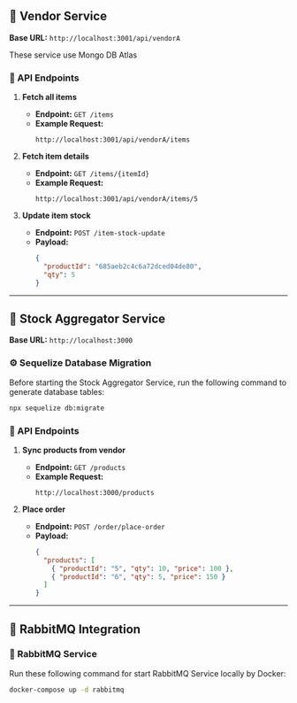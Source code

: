 ## 📝 Vendor Service

**Base URL:** `http://localhost:3001/api/vendorA`

These service use Mongo DB Atlas

### 🔗 API Endpoints

1. **Fetch all items**
   - **Endpoint:** `GET /items`
   - **Example Request:**
     ```
     http://localhost:3001/api/vendorA/items
     ```

2. **Fetch item details**
   - **Endpoint:** `GET /items/{itemId}`
   - **Example Request:**
     ```
     http://localhost:3001/api/vendorA/items/5
     ```

3. **Update item stock**
   - **Endpoint:** `POST /item-stock-update`
   - **Payload:**
     ```json
     {
       "productId": "685aeb2c4c6a72dced04de80",
       "qty": 5
     }
     ```

---

## 📝 Stock Aggregator Service

**Base URL:** `http://localhost:3000`

### ⚙️ Sequelize Database Migration

Before starting the Stock Aggregator Service, run the following command to generate database tables:

```bash
npx sequelize db:migrate
```

### 🔗 API Endpoints

1. **Sync products from vendor**
   - **Endpoint:** `GET /products`
   - **Example Request:**
     ```
     http://localhost:3000/products
     ```

2. **Place order**
   - **Endpoint:** `POST /order/place-order`
   - **Payload:**
     ```json
     {
       "products": [
         { "productId": "5", "qty": 10, "price": 100 },
         { "productId": "6", "qty": 5, "price": 150 }
       ]
     }
     ```

---

## 🐇 RabbitMQ Integration

### 🔧 RabbitMQ Service

Run these following command for start RabbitMQ Service locally by Docker:

```bash
docker-compose up -d rabbitmq
```
